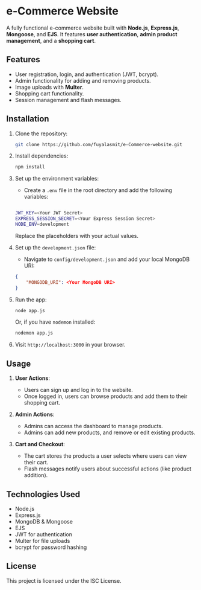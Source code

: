 # e-Commerce Website

A fully functional e-commerce website built with **Node.js**, **Express.js**, **Mongoose**, and **EJS**. It features **user authentication**, **admin product management**, and a **shopping cart**.

## Features
- User registration, login, and authentication (JWT, bcrypt).
- Admin functionality for adding and removing products.
- Image uploads with **Multer**.
- Shopping cart functionality.
- Session management and flash messages.

## Installation

1. Clone the repository:
    ```bash
    git clone https://github.com/fuyalasmit/e-Commerce-website.git
    ```

2. Install dependencies:
    ```bash
    npm install
    ```

3. Set up the environment variables:
    - Create a `.env` file in the root directory and add the following variables:
    ```bash
    
    JWT_KEY=<Your JWT Secret>
    EXPRESS_SESSION_SECRET=<Your Express Session Secret>
    NODE_ENV=development
    ```
    Replace the placeholders with your actual values.

4. Set up the `development.json` file:
    - Navigate to `config/development.json` and add your local MongoDB URI:
    ```json
    {
        "MONGODB_URI": <Your MongoDB URI>
    }
    ```

5. Run the app:
    ```bash
    node app.js
    ```
    Or, if you have `nodemon` installed:
    ```bash
    nodemon app.js
    ```

6. Visit `http://localhost:3000` in your browser.

## Usage

1. **User Actions**:
    - Users can sign up and log in to the website.
    - Once logged in, users can browse products and add them to their shopping cart.

2. **Admin Actions**:
    - Admins can access the dashboard to manage products.
    - Admins can add new products, and remove or edit existing products.

3. **Cart and Checkout**:
    - The cart stores the products a user selects where users can view their cart.
    - Flash messages notify users about successful actions (like product addition).

## Technologies Used
- Node.js
- Express.js
- MongoDB & Mongoose
- EJS
- JWT for authentication
- Multer for file uploads
- bcrypt for password hashing

## License
This project is licensed under the ISC License.
